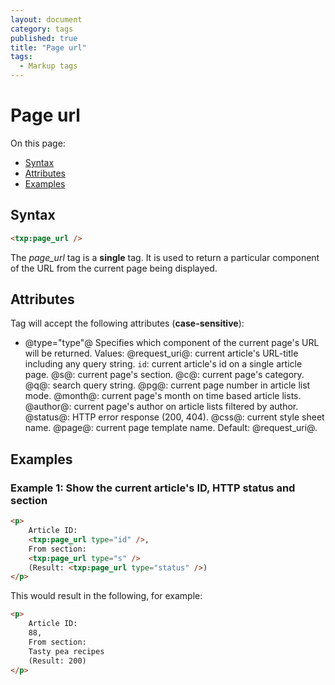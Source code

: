 ```yaml
---
layout: document
category: tags
published: true
title: "Page url"
tags:
  - Markup tags
---
```


# Page url

On this page:

* [Syntax](#user-content-syntax)
* [Attributes](#user-content-attributes)
* [Examples](#user-content-examples)

## Syntax

```html
<txp:page_url />
```

The *page_url* tag is a __single__ tag. It is used to return a particular component of the URL from the current page being displayed.

## Attributes

Tag will accept the following attributes (**case-sensitive**):

* @type="type"@
Specifies which component of the current page's URL will be returned.
Values:
@request_uri@: current article's URL-title including any query string.
`id`: current article's id on a single article page.
@s@: current page's section.
@c@: current page's category.
@q@: search query string.
@pg@: current page number in article list mode.
@month@: current page's month on time based article lists.
@author@: current page's author on article lists filtered by author.
@status@: HTTP error response (200, 404).
@css@: current style sheet name.
@page@: current page template name.
Default: @request_uri@.

## Examples

### Example 1: Show the current article's ID, HTTP status and section

```html
<p>
    Article ID:
    <txp:page_url type="id" />,
    From section:
    <txp:page_url type="s" />
    (Result: <txp:page_url type="status" />)
</p>
```

This would result in the following, for example:

```html
<p>
    Article ID:
    88,
    From section:
    Tasty pea recipes
    (Result: 200)
</p>
